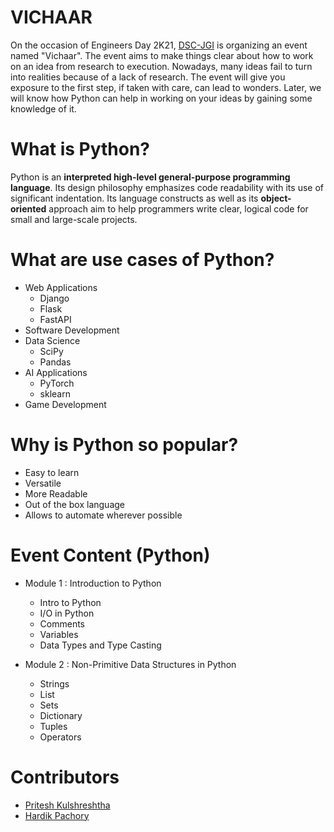 # VICHAAR
On the occasion of Engineers Day 2K21, [DSC-JGI](https://gdsc.community.dev/jiet-group-of-institutions-jodhpur/ "Google Developer Student Clubs-JGI") is organizing an event named "Vichaar". The event aims to make things clear about how to work on an idea from research to execution. Nowadays, many ideas fail to turn into realities because of a lack of research. The event will give you exposure to the first step, if taken with care, can lead to wonders. Later, we will know how Python can help in working on your ideas by gaining some knowledge of it.


# What is Python?
Python is an **interpreted high-level general-purpose programming language**. Its design philosophy emphasizes code readability with its use of significant indentation. Its language constructs as well as its **object-oriented** approach aim to help programmers write clear, logical code for small and large-scale projects.


# What are use cases of Python?
- Web Applications
  - Django
  - Flask
  - FastAPI
- Software Development
- Data Science
  - SciPy
  - Pandas
- AI Applications
  - PyTorch
  - sklearn
- Game Development    


# Why is Python so popular?
- Easy to learn
- Versatile
- More Readable
- Out of the box language
- Allows to automate wherever possible


# Event Content (Python)
- Module 1 : Introduction to Python
  - Intro to Python
  - I/O in Python
  - Comments
  - Variables
  - Data Types and Type Casting
  
  
- Module 2 : Non-Primitive Data Structures in Python
  - Strings
  - List
  - Sets
  - Dictionary
  - Tuples
  - Operators

# Contributors
- [Pritesh Kulshreshtha](https://github.com/priteshkulshreshtha "Pritesh Kulshreshtha")
- [Hardik Pachory](https://github.com/hardik-pachory "Hardik Pachory")
